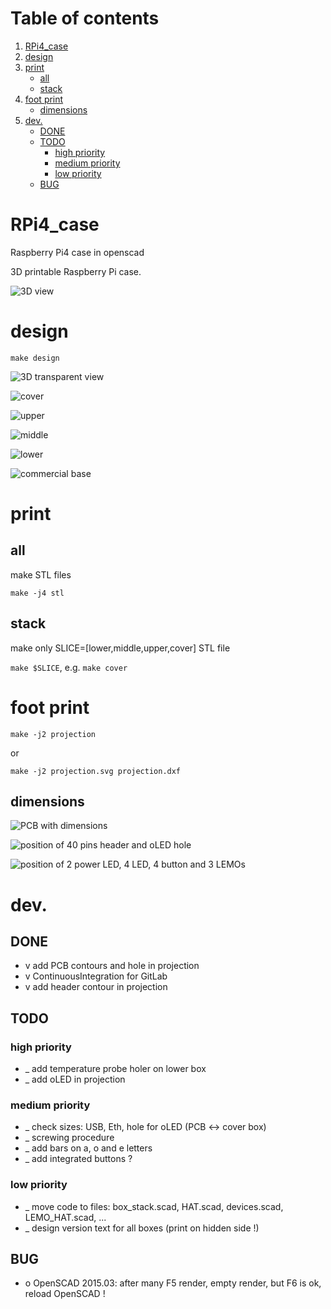 <!--- begin@of@TOC --->
# Table of contents

1. [RPi4_case](#rpi4_case)
1. [design](#design)
1. [print](#print)
     - [all](#all)
     - [stack](#stack)
1. [foot print](#foot-print)
     - [dimensions](#dimensions)
1. [dev.](#dev)
     - [DONE](#done)
     - [TODO](#todo)
          - [high priority](#high-priority)
          - [medium priority](#medium-priority)
          - [low priority](#low-priority)
     - [BUG](#bug)
<!--- end@of@TOC --->

# RPi4_case

Raspberry Pi4 case in openscad

3D printable Raspberry Pi case.

![3D view](3Dview.png)

# design

`make design`

![3D transparent view](3Dview_tranparent.png)

![cover](box_cover.png)

![upper](box_upper.png)

![middle](box_middle.png)

![lower](box_lower.png)

![commercial base](base_box.jpg)

# print

## all

make STL files

`make -j4 stl`

## stack

make only SLICE=[lower,middle,upper,cover] STL file

`make $SLICE`, e.g. `make cover`

# foot print

`make -j2 projection`

or

`make -j2 projection.svg projection.dxf`

## dimensions

![PCB with dimensions](2Dview_with_dimensions.png)

![position of 40 pins header and oLED hole](2Dview_position_header_oLED.png)

![position of 2 power LED, 4 LED, 4 button and 3 LEMOs](2Dview_position_LED_button_LEMO.png)

# dev.

## DONE

- v add PCB contours and hole in projection
- v ContinuousIntegration for GitLab
- v add header contour in projection

## TODO

### high priority

- _ add temperature probe holer on lower box
- _ add oLED in projection

### medium priority

- _ check sizes: USB, Eth, hole for oLED (PCB <-> cover box)
- _ screwing procedure
- _ add bars on a, o and e letters
- _ add integrated buttons ?

### low priority

- _ move code to files: box_stack.scad, HAT.scad, devices.scad, LEMO_HAT.scad, ...
- _ design version text for all boxes (print on hidden side !)

## BUG

- o OpenSCAD 2015.03: after many F5 render, empty render, but F6 is ok, reload OpenSCAD !
